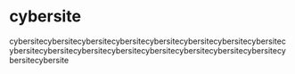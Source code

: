 # cybersite
cybersitecybersitecybersitecybersitecybersitecybersitecybersitecybersitecybersitecybersitecybersitecybersitecybersitecybersitecybersitecybersitecybersitecybersite
